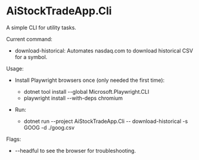 # AiStockTradeApp.Cli

A simple CLI for utility tasks.

Current command:

- download-historical: Automates nasdaq.com to download historical CSV for a symbol.

Usage:

- Install Playwright browsers once (only needed the first time):
  - dotnet tool install --global Microsoft.Playwright.CLI
  - playwright install --with-deps chromium

- Run:
  - dotnet run --project AiStockTradeApp.Cli -- download-historical -s GOOG -d ./goog.csv

Flags:

- --headful to see the browser for troubleshooting.
